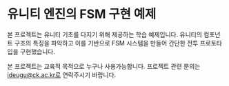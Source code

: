 # 유니티 엔진의 FSM 구현 예제

본 프로젝트는 유니티 기초를 다지기 위해 제공하는 학습 예제입니다.
유니티의 컴포넌트 구조의 특징을 파악하고 이를 기반으로 FSM 시스템을 만들어 간단한 전투 프로토타입을 구현했습니다. 

본 프로젝트는 교육적 목적으로 누구나 사용가능합니다. 
프로젝트 관련 문의는 ideugu@ck.ac.kr로 연락주시기 바랍니다. 
